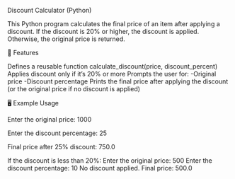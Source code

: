 Discount Calculator (Python)

This Python program calculates the final price of an item after applying a discount.
If the discount is 20% or higher, the discount is applied.
Otherwise, the original price is returned.

📌 Features

Defines a reusable function calculate_discount(price, discount_percent)
Applies discount only if it’s 20% or more
Prompts the user for:
-Original price
-Discount percentage
Prints the final price after applying the discount (or the original price if no discount is applied)

🖥️ Example Usage

Enter the original price: 1000

Enter the discount percentage: 25

Final price after 25% discount: 750.0


If the discount is less than 20%:
Enter the original price: 500
Enter the discount percentage: 10
No discount applied. Final price: 500.0


